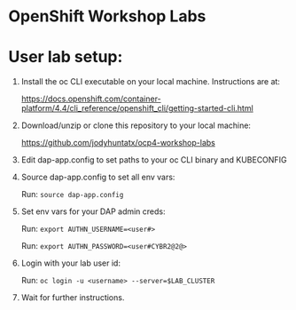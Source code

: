 # OpenShift Workshop Labs

# User lab setup:

1) Install the oc CLI executable on your local machine. Instructions are at:

   https://docs.openshift.com/container-platform/4.4/cli_reference/openshift_cli/getting-started-cli.html

2) Download/unzip or clone this repository to your local machine:

   https://github.com/jodyhuntatx/ocp4-workshop-labs

3) Edit dap-app.config to set paths to your oc CLI binary and KUBECONFIG

4) Source dap-app.config to set all env vars:

   Run: ```source dap-app.config```

5) Set env vars for your DAP admin creds:

   Run: ```export AUTHN_USERNAME=<user#>```

   Run: ```export AUTHN_PASSWORD=<user#CYBR2@2@>```

5) Login with your lab user id:

   Run: ```oc login -u <username> --server=$LAB_CLUSTER```

6) Wait for further instructions.
